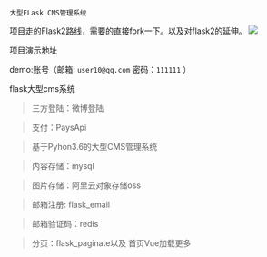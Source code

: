 `大型FLask CMS管理系统`

项目走的Flask2路线，需要的直接fork一下。以及对flask2的延伸。
[![](https://dh1417766861weather.oss-cn-beijing.aliyuncs.com/MB%60GPTTO3%28%5BL%7E%7B%29S4%24%5D%60QN3.png)](http://www.donghao.club/)



[项目演示地址](http://www.donghao.club/ "点击进入")

demo:账号（邮箱:  `user10@qq.com`   密码：`111111`   ）

flask大型cms系统

>三方登陆：微博登陆

>支付：PaysApi

>基于Pyhon3.6的大型CMS管理系统

>内容存储：mysql

>图片存储：阿里云对象存储oss

>邮箱注册: flask_email

>邮箱验证码：redis

>分页：flask_paginate以及 首页Vue加载更多

